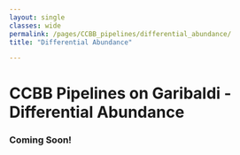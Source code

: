 ```yaml
--- 
layout: single
classes: wide
permalink: /pages/CCBB_pipelines/differential_abundance/
title: "Differential Abundance"

---
```

# CCBB Pipelines on Garibaldi - Differential Abundance
### Coming Soon!
